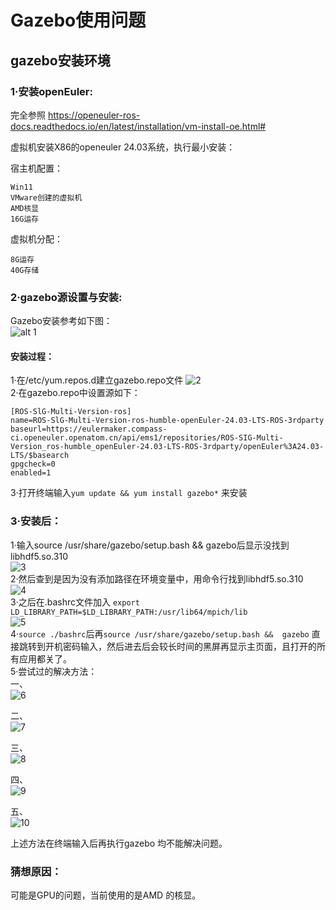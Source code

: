 #   Gazebo使用问题
##  gazebo安装环境
    
### 1·安装openEuler:

完全参照 https://openeuler-ros-docs.readthedocs.io/en/latest/installation/vm-install-oe.html# 

虚拟机安装X86的openeuler 24.03系统，执行最小安装： 

宿主机配置： 

    Win11 
    VMware创建的虚拟机
    AMD核显
    16G运存

虚拟机分配：

    8G运存 
    40G存储
### 2·gazebo源设置与安装: 
Gazebo安装参考如下图：  
  ![alt 1](picture/1.jpg "han")    
#### 安装过程：
1·在/etc/yum.repos.d建立gazebo.repo文件 
![2](picture/2.png)    
2·在gazebo.repo中设置源如下：
```
[ROS-SlG-Multi-Version-ros]   
name=ROS-SlG-Multi-Version-ros-humble-openEuler-24.03-LTS-ROS-3rdparty   
baseurl=https://eulermaker.compass-ci.openeuler.openatom.cn/api/ems1/repositories/ROS-SIG-Multi-Version_ros-humble_openEuler-24.03-LTS-ROS-3rdparty/openEuler%3A24.03-LTS/$basearch    
gpgcheck=0    
enabled=1
```  
3·打开终端输入```yum update && yum install gazebo*``` 来安装   
### 3·安装后：
1·输入source /usr/share/gazebo/setup.bash && gazebo后显示没找到libhdf5.so.310    
![3](picture/3.png)    
2·然后查到是因为没有添加路径在环境变量中，用命令行找到libhdf5.so.310   
![4](picture/4.png)   
3·之后在.bashrc文件加入
`export LD_LIBRARY_PATH=$LD_LIBRARY_PATH:/usr/lib64/mpich/lib`     
![5](picture/5.png)  
4·`source ./bashrc`后再`source /usr/share/gazebo/setup.bash &&  gazebo`
直接跳转到开机密码输入，然后进去后会较长时间的黑屏再显示主页面，且打开的所有应用都关了。    
5·尝试过的解决方法：   
一、   
![6](picture/6.png)  
  
二、   
![7](picture/7.png)  
    
三、   
![8](picture/8.png)  
  
四、  
![9](picture/9.png)  
  
五、  
![10](picture/10.png)  

上述方法在终端输入后再执行gazebo 均不能解决问题。   
### 猜想原因：   
可能是GPU的问题，当前使用的是AMD 的核显。

